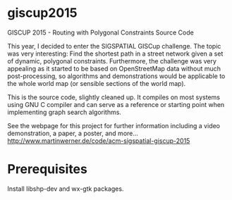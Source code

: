 # giscup2015
GISCUP 2015 - Routing with Polygonal Constraints Source Code

This year, I decided to enter the SIGSPATIAL GISCup challenge. The topic was very interesting: Find the shortest path in a street network given a set of dynamic, polygonal constraints. Furthermore, the challenge was very appealing as it started to be based on OpenStreetMap data without  much post-processing, so algorithms and demonstrations would be applicable to the whole world map (or sensible sections of the world map).

This is the source code, slightly cleaned up. It compiles on most systems using GNU C compiler and can serve as a reference or starting point when implementing graph search algorithms.

See the webpage for this project for further information including a video demonstration, a paper, a poster, and more...
<http://www.martinwerner.de/code/acm-sigspatial-giscup-2015>

# Prerequisites

Install libshp-dev and wx-gtk packages. 